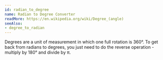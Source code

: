 ```yaml
---
id: radian_to_degree
name: Radian to Degree Converter
readMore: https://en.wikipedia.org/wiki/Degree_(angle)
seeAlso:
- degree_to_radian
---
```


Degrees are a unit of measurement in which one full rotation is 360°. To get back from radians to degrees, you just need to do the reverse operation - multiply by 180° and divide by π.